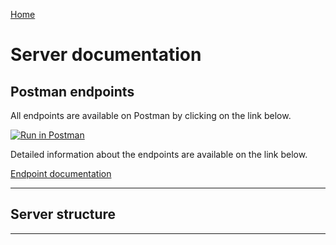 [Home](README.md)
# Server documentation


## Postman endpoints

All endpoints are available on Postman by clicking on the link below.

[![Run in Postman](https://run.pstmn.io/button.svg)](https://app.getpostman.com/run-collection/9752892a1bb7a06b7994)

Detailed information about the endpoints are available on the link below. 

[Endpoint documentation](https://documenter.getpostman.com/view/6773992/TzXzEHQb)

***

## Server structure

***